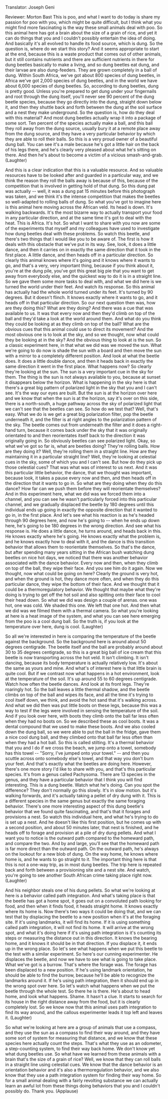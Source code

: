 

Translator: Joseph Geni

Reviewer: Morton Bast
This is poo,
and what I want to do today is share my passion
for poo with you,
which might be quite difficult,
but I think what you might find more fascinating
is the way these small animals deal with poo.
So this animal here has got a brain
about the size of a grain of rice, and yet it can do things
that you and I couldn&#39;t possibly entertain the idea of doing.
And basically it&#39;s all evolved to handle its food source,
which is dung.
So the question is, where do we start this story?
And it seems appropriate to start at the end,
because this is a waste product that comes out
of other animals, but it still contains nutrients
and there are sufficient nutrients in there
for dung beetles basically to make a living,
and so dung beetles eat dung, and their larvae
are also dung-feeders.
They are grown completely in a ball of dung.
Within South Africa, we&#39;ve got about 800 species of dung beetles,
in Africa we&#39;ve got 2,000 species of dung beetles,
and in the world we have about 6,000 species of dung beetles.
So, according to dung beetles, dung is pretty good.
Unless you&#39;re prepared to get dung under your fingernails
and root through the dung itself, you&#39;ll never see
90 percent of the dung beetle species,
because they go directly into the dung,
straight down below it, and then they shuttle back and forth
between the dung at the soil surface
and a nest they make underground.
So the question is, how do they deal with this material?
And most dung beetles actually wrap it into a package of some sort.
Ten percent of the species actually make a ball,
and this ball they roll away from the dung source,
usually bury it at a remote place away from the dung source,
and they have a very particular behavior
by which they are able to roll their balls.
So this is a very proud owner of a beautiful dung ball.
You can see it&#39;s a male
because he&#39;s got a little hair on the back of his legs there,
and he&#39;s clearly very pleased about what he&#39;s sitting on there.
And then he&#39;s about to become a victim
of a vicious smash-and-grab. 
(Laughter)

And this is a clear indication
that this is a valuable resource.
And so valuable resources have to be looked after
and guarded in a particular way, and we think
the reason they roll the balls away is because of this,
because of the competition that is involved
in getting hold of that dung.
So this dung pat was actually -- well, it was a dung pat
15 minutes before this photograph was taken,
and we think it&#39;s the intense competition
that makes the beetles so well-adapted
to rolling balls of dung.
So what you&#39;ve got to imagine here is this animal here
moving across the African veld.
Its head is down. It&#39;s walking backwards.
It&#39;s the most bizarre way to actually transport your food in any particular direction,
and at the same time it&#39;s got to deal with the heat.
This is Africa. It&#39;s hot.
So what I want to share with you now
are some of the experiments that myself and my colleagues
have used to investigate how dung beetles
deal with these problems.
So watch this beetle,
and there&#39;s two things that I would like you to be aware of.
The first is how it deals with this obstacle
that we&#39;ve put in its way. See, look, it does a little dance,
and then it carries on in exactly the same direction
that it took in the first place.
A little dance, and then heads off in a particular direction.
So clearly this animal knows where it&#39;s going
and it knows where it wants to go,
and that&#39;s a very, very important thing,
because if you think about it, you&#39;re at the dung pile,
you&#39;ve got this great big pie that you want to get away from everybody else,
and the quickest way to do it is in a straight line.
So we gave them some more tasks to deal with,
and what we did here is we turned the world
under their feet. And watch its response.
So this animal has actually had the whole world
turned under its feet. It&#39;s turned by 90 degrees.
But it doesn&#39;t flinch. It knows exactly where it wants to go,
and it heads off in that particular direction.
So our next question then was,
how are they doing this?
What are they doing? And there was a cue that was available to us.
It was that every now and then they&#39;d climb on top of the ball
and they&#39;d take a look at the world around them.
And what do you think they could be looking at
as they climb on top of the ball?
What are the obvious cues that this animal could use
to direct its movement? And the most obvious one
is to look at the sky, and so we thought,
now what could they be looking at in the sky?
And the obvious thing to look at is the sun.
So a classic experiment here,
in that what we did was we moved the sun.
What we&#39;re going to do now is shade the sun with a board
and then move the sun with a mirror
to a completely different position.
And look at what the beetle does.
It does a little double dance,
and then it heads back in exactly the same direction
it went in the first place.
What happens now? So clearly they&#39;re looking at the sun.
The sun is a very important cue in the sky for them.
The thing is the sun is not always available to you,
because at sunset it disappears below the horizon.
What is happening in the sky here
is that there&#39;s a great big pattern of polarized light in the sky
that you and I can&#39;t see. It&#39;s the way our eyes are built.
But the sun is at the horizon over here
and we know that when the sun is at the horizon,
say it&#39;s over on this side,
there is a north-south, a huge pathway across the sky
of polarized light that we can&#39;t see
that the beetles can see.
So how do we test that? Well, that&#39;s easy.
What we do is we get a great big polarization filter,
pop the beetle underneath it, and the filter is at right angles
to the polarization pattern of the sky.
The beetle comes out from underneath the filter
and it does a right-hand turn,
because it comes back under the sky
that it was originally orientated to
and then reorientates itself back
to the direction it was originally going in.
So obviously beetles can see polarized light.
Okay, so what we&#39;ve got so far is,
what are beetles doing? They&#39;re rolling balls.
How are they doing it? Well, they&#39;re rolling them in a straight line.
How are they maintaining it in a particular straight line?
Well, they&#39;re looking at celestial cues in the sky,
some of which you and I can&#39;t see.
But how do they pick up those celestial cues?
That was what was of interest to us next.
And it was this particular little behavior, the dance,
that we thought was important, because look,
it takes a pause every now and then,
and then heads off in the direction that it wants to go in.
So what are they doing when they do this dance?
How far can we push them before they will reorientate themselves?
And in this experiment here, what we did was we forced them
into a channel, and you can see he wasn&#39;t
particularly forced into this particular channel,
and we gradually displaced the beetle by 180 degrees
until this individual ends up going in exactly the opposite direction
that it wanted to go in, in the first place.
And let&#39;s see what his reaction is
as he&#39;s headed through 90 degrees here,
and now he&#39;s going to -- when he ends up down here,
he&#39;s going to be 180 degrees in the wrong direction.
And see what his response is.
He does a little dance, he turns around,
and heads back in this. He knows exactly where he&#39;s going.
He knows exactly what the problem is,
and he knows exactly how to deal with it,
and the dance is this transition behavior
that allows them to reorientate themselves.
So that&#39;s the dance, but after spending many years
sitting in the African bush watching dung beetles on nice hot days,
we noticed that there was another behavior
associated with the dance behavior.
Every now and then, when they climb on top of the ball,
they wipe their face.
And you see him do it again.
Now we thought, now what could be going on here?
Clearly the ground is very hot, and when the ground is hot,
they dance more often, and when they do this particular dance,
they wipe the bottom of their face.
And we thought that it could be a thermoregulatory behavior.
We thought that maybe what they&#39;re doing is trying to
get off the hot soil and also spitting onto their face
to cool their head down.
So what we did was design a couple of arenas.
one was hot, one was cold.
We shaded this one. We left that one hot.
And then what we did was we filmed them with a thermal camera.
So what you&#39;re looking at here is a heat image
of the system, and what you can see here emerging
from the poo is a cool dung ball.
So the truth is, if you look at the temperature over here,
dung is cool. 
(Laughter)

So all we&#39;re interested in here is comparing the temperature
of the beetle against the background.
So the background here is around about 50 degrees centigrade.
The beetle itself and the ball are probably around about
30 to 35 degrees centigrade,
so this is a great big ball of ice cream
that this beetle is now transporting across the hot veld.
It isn&#39;t climbing. It isn&#39;t dancing, because
its body temperature is actually relatively low.
It&#39;s about the same as yours and mine.
And what&#39;s of interest here is that little brain is quite cool.
But if we contrast now what happens in a hot environment,
look at the temperature of the soil.
It&#39;s up around 55 to 60 degrees centigrade.
Watch how often the beetle dances.
And look at its front legs. They&#39;re roaringly hot.
So the ball leaves a little thermal shadow,
and the beetle climbs on top of the ball
and wipes its face, and all the time it&#39;s trying to cool itself down,
we think, and avoid the hot sand that it&#39;s walking across.
And what we did then was put little boots on these legs,
because this was a way to test if the legs
were involved in sensing the temperature of the soil.
And if you look over here, with boots they climb onto the ball
far less often when they had no boots on.
So we described these as cool boots.
It was a dental compound that we used to make these boots.
And we also cooled down the dung ball, so we were able
to put the ball in the fridge, gave them a nice cool dung ball,
and they climbed onto that ball far less often
than when they had a hot ball.
So this is called stilting. It&#39;s a thermal behavior
that you and I do if we cross the beach,
we jump onto a towel, somebody has this towel --
&quot;Sorry, I&#39;ve jumped onto your towel.&quot; --
and then you scuttle across onto somebody else&#39;s towel,
and that way you don&#39;t burn your feet.
And that&#39;s exactly what the beetles are doing here.
However, there&#39;s one more story I&#39;d like to share with you,
and that&#39;s this particular species.
It&#39;s from a genus called Pachysoma.
There are 13 species in the genus, and they have
a particular behavior that I think you will find interesting.
This is a dung beetle. Watch what he&#39;s doing.
Can you spot the difference?
They don&#39;t normally go this slowly. It&#39;s in slow motion.
but it&#39;s walking forwards,
and it&#39;s actually taking a pellet of dry dung with it.
This is a different species in the same genus
but exactly the same foraging behavior.
There&#39;s one more interesting aspect of this
dung beetle&#39;s behavior that we found quite fascinating,
and that&#39;s that it forages and provisions a nest.
So watch this individual here, and what he&#39;s trying to do
is set up a nest.
And he doesn&#39;t like this first position,
but he comes up with a second position,
and about 50 minutes later, that nest is finished,
and he heads off to forage and provision
at a pile of dry dung pellets.
And what I want you to notice is the outward path
compared to the homeward path, and compare the two.
And by and large, you&#39;ll see that the homeward path
is far more direct than the outward path.
On the outward path, he&#39;s always on the lookout
for a new blob of dung.
On the way home, he knows where home is,
and he wants to go straight to it.
The important thing here is that this is not a one-way trip,
as in most dung beetles. The trip here is repeated
back and forth between a provisioning site and a nest site.
And watch, you&#39;re going to see
another South African crime taking place right now. 
(Laughter)

And his neighbor steals one of his dung pellets.
So what we&#39;re looking at here
is a behavior called path integration.
And what&#39;s taking place is that the beetle
has got a home spot, it goes out on a convoluted path
looking for food, and then when it finds food,
it heads straight home. It knows exactly where its home is.
Now there&#39;s two ways it could be doing that,
and we can test that by displacing the beetle
to a new position when it&#39;s at the foraging site.
If it&#39;s using landmarks, it will find its home.
If it is using something called path integration,
it will not find its home. It will arrive at the wrong spot,
and what it&#39;s doing here if it&#39;s using path integration
is it&#39;s counting its steps or measuring the distance out in this direction.
It knows the bearing home, and it knows it should be in that direction.
If you displace it, it ends up in the wrong place.
So let&#39;s see what happens when we put this beetle
to the test with a similar experiment.
So here&#39;s our cunning experimenter.
He displaces the beetle,
and now we have to see what is going to take place.
What we&#39;ve got is a burrow. That&#39;s where the forage was.
The forage has been displaced to a new position.
If he&#39;s using landmark orientation,
he should be able to find the burrow,
because he&#39;ll be able to recognize the landmarks around it.
If he&#39;s using path integration,
then it should end up in the wrong spot over here.
So let&#39;s watch what happens
when we put the beetle through the whole test.
So there he is there.
He&#39;s about to head home, and look what happens.
Shame.
It hasn&#39;t a clue.
It starts to search for its house in the right distance
away from the food, but it is clearly completely lost.
So we know now that this animal uses path integration
to find its way around, and the callous experimenter
leads it top left and leaves it. 
(Laughter)

So what we&#39;re looking at here are a group of animals
that use a compass, and they use the sun as a compass
to find their way around,
and they have some sort of system
for measuring that distance,
and we know that these species here actually
count the steps. That&#39;s what they use as an odometer,
a step-counting system, to find their way back home.
We don&#39;t know yet what dung beetles use.
So what have we learned from these animals
with a brain that&#39;s the size of a grain of rice?
Well, we know that they can roll balls in a straight line
using celestial cues.
We know that the dance behavior is an orientation behavior
and it&#39;s also a thermoregulation behavior,
and we also know that they use a path integration system
for finding their way home.
So for a small animal dealing with a fairly revolting substance
we can actually learn an awful lot from these things
doing behaviors that you and I couldn&#39;t possibly do.
Thank you. 
(Applause)

